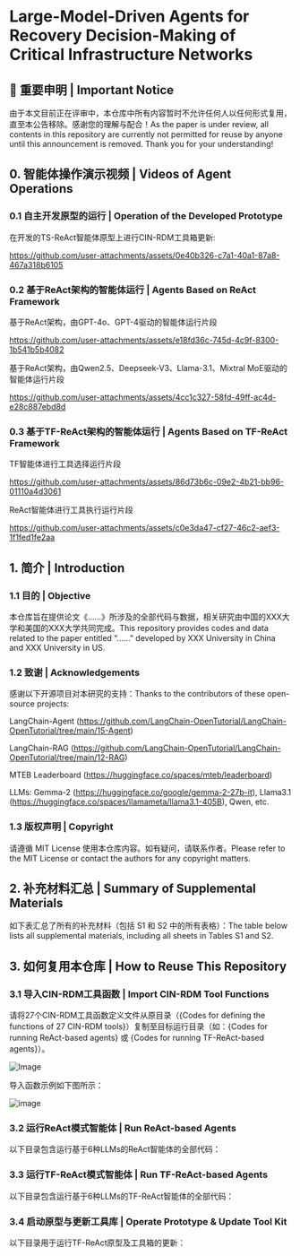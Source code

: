 # Large-Model-Driven Agents for Recovery Decision-Making of Critical Infrastructure Networks

## 🚨 重要申明 | Important Notice

由于本文目前正在评审中，本仓库中所有内容暂时不允许任何人以任何形式复用，直至本公告移除。感谢您的理解与配合！As the paper is under review, all contents in this repository are currently not permitted for reuse by anyone until this announcement is removed. Thank you for your understanding!

## 0. 智能体操作演示视频 | Videos of Agent Operations

### 0.1 自主开发原型的运行 | Operation of the Developed Prototype

在开发的TS-ReAct智能体原型上进行CIN-RDM工具箱更新:

https://github.com/user-attachments/assets/0e40b326-c7a1-40a1-87a8-467a318b6105

### 0.2 基于ReAct架构的智能体运行 | Agents Based on ReAct Framework

基于ReAct架构，由GPT-4o、GPT-4驱动的智能体运行片段

https://github.com/user-attachments/assets/e18fd36c-745d-4c9f-8300-1b541b5b4082

基于ReAct架构，由Qwen2.5、Deepseek-V3、Llama-3.1、Mixtral MoE驱动的智能体运行片段

https://github.com/user-attachments/assets/4cc1c327-58fd-49ff-ac4d-e28c887ebd8d

### 0.3 基于TF-ReAct架构的智能体运行 | Agents Based on TF-ReAct Framework

TF智能体进行工具选择运行片段

https://github.com/user-attachments/assets/86d73b6c-09e2-4b21-bb96-01110a4d3061

ReAct智能体进行工具执行运行片段

https://github.com/user-attachments/assets/c0e3da47-cf27-46c2-aef3-1f1fed1fe2aa

## 1. 简介 | Introduction

### 1.1 目的 | Objective

本仓库旨在提供论文《……》所涉及的全部代码与数据，相关研究由中国的XXX大学和美国的XXX大学共同完成。This repository provides codes and data related to the paper entitled “……” developed by XXX University in China and XXX University in US.

### 1.2 致谢 | Acknowledgements

感谢以下开源项目对本研究的支持：Thanks to the contributors of these open-source projects:

LangChain-Agent (https://github.com/LangChain-OpenTutorial/LangChain-OpenTutorial/tree/main/15-Agent)

LangChain-RAG (https://github.com/LangChain-OpenTutorial/LangChain-OpenTutorial/tree/main/12-RAG)

MTEB Leaderboard (https://huggingface.co/spaces/mteb/leaderboard)

LLMs: Gemma-2 (https://huggingface.co/google/gemma-2-27b-it), Llama3.1 (https://huggingface.co/spaces/llamameta/llama3.1-405B), Qwen, etc.

### 1.3 版权声明 | Copyright

请遵循 MIT License 使用本仓库内容。如有疑问，请联系作者。Please refer to the MIT License or contact the authors for any copyright matters.

## 2. 补充材料汇总 | Summary of Supplemental Materials

如下表汇总了所有的补充材料（包括 S1 和 S2 中的所有表格）：The table below lists all supplemental materials, including all sheets in Tables S1 and S2.



## 3. 如何复用本仓库 | How to Reuse This Repository

### 3.1 导入CIN-RDM工具函数 | Import CIN-RDM Tool Functions

请将27个CIN-RDM工具函数定义文件从原目录（{Codes for defining the functions of 27 CIN-RDM tools}）复制至目标运行目录（如：{Codes for running ReAct-based agents} 或 {Codes for running TF-ReAct-based agents}）。

![Image](https://github.com/user-attachments/assets/1ce9f07f-055b-42d6-9f09-a2d1ecb5b6e0)

导入函数示例如下图所示：

![image](https://github.com/user-attachments/assets/92cd0fb9-8077-4440-b7c6-8c0be1cd9a5d)

### 3.2 运行ReAct模式智能体 | Run ReAct-based Agents

以下目录包含运行基于6种LLMs的ReAct智能体的全部代码：



### 3.3 运行TF-ReAct模式智能体 | Run TF-ReAct-based Agents

以下目录包含运行基于6种LLMs的TF-ReAct智能体的全部代码：



### 3.4 启动原型与更新工具库 | Operate Prototype & Update Tool Kit

以下目录用于运行TF-ReAct原型及工具箱的更新：
